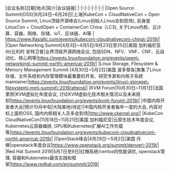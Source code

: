 |会议名称|日期|地点|简介|会议链接|
|-|-|-|-|-|-|-|
|Open Source Summit(OSS)|6月24日\~6月26日|上海|KubeCon + CloudNativeCon + Open Source Summit, Linux顶级开源峰会(Linux创始人Linus会到现场), 前身是LinuxCon + CloudOpen + ContainerCon China（LC3), 关于Linux内核、云计算、容器、网络、存储、IoT、区块链、AI等 | https://www.lfasiallc.com/events/kubecon\-cloudnativecon\-china\-2019/|
|Open Networking Summit|4月3日\~4月5日/9月23日至25日|美国 加利福尼亚州/比利时 安特卫普|业界顶级开源网络会议, 包括SDN、NFV、VNF、CNF、云自动化、核心网等|https://events.linuxfoundation.org/events/open\-networking\-summit-north\-america\-2019/|
|Linux Storage, Filesystem & Memory Management Summit |4月30日\~5月2日|美国 波多黎各|聚集了Linux存储、文件系统和内存管理模块最重要的开发、研究专家和内核子系统maintainer|https://events.linuxfoundation.org/events/linux\-storage\-filesystem\-mm\-summit\-2019/attend/|
|KVM Forum|10月30日\~11月1日|法国 里昂|KVM虚拟化年度会议, 讨论KVM虚拟化技术相关情况以及未来规划|https://events.linuxfoundation.org/events/kvm\-forum\-2019/|
|中国内核开发者大会|预计10月中旬|大陆某地(待定)|中国内核开发者每年一度的大会, 内容对标上面的OSS, 国内内核相关人员多会到场|http://www.ckernel.org/|
|KubeCon CloudNativeCon|11月18日\~11月21日|美国 加利福尼亚|云原生技术年度会议, Kubernetes云容器编排, GPU和Kubernetes扩展AI工作负载等|https://events.linuxfoundation.org/events/kubecon\-cloudnativecon\-north\-america\-2019/|
|OpenStack峰会|4月29日～5月2日|美国 丹佛|openstack年度会议|https://www.openstack.org/summit/denver\-2019/|
|Red Hat Summit 2019|5月7日至9日|红帽系统/centos的性能调优, openstack管理, 容器和Kubernetes最佳实践和框架|https://www.redhat.com/en/summit/2019|



